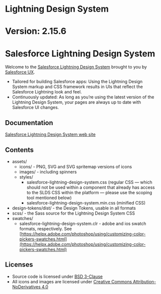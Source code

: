 # Lightning Design System 
# Version: 2.15.6 
# Salesforce Lightning Design System

Welcome to the [Salesforce Lightning Design System](https://www.lightningdesignsystem.com) brought to you by [Salesforce UX](https://twitter.com/salesforceux).

* Tailored for building Salesforce apps: Using the Lightning Design System markup and CSS framework results in UIs that reflect the Salesforce Lightning look and feel.
* Continuously updated: As long as you’re using the latest version of the Lightning Design System, your pages are always up to date with Salesforce UI changes.

## Documentation

[Salesforce Lightning Design System web site](https://www.lightningdesignsystem.com)

## Contents

* assets/
  - icons/ - PNG, SVG and SVG spritemap versions of icons
  - images/ - including spinners
  - styles/
    - salesforce-lightning-design-system.css (regular CSS — which should not be used within a component that already has access to the SLDS CSS within the platform — please use the scoping tool mentioned below)
    - salesforce-lightning-design-system.min.css (minified CSS)
* design-tokens/dist/ - the Design Tokens, usable in all formats
* scss/ - the Sass source for the Lightning Design System CSS
* swatches/
  - salesforce-lightning-design-system.clr - adobe and ios swatch formats, respectively. See [https://helpx.adobe.com/photoshop/using/customizing-color-pickers-swatches.html](https://helpx.adobe.com/photoshop/using/customizing-color-pickers-swatches.html)

## Licenses

* Source code is licensed under [BSD 3-Clause](https://git.io/sfdc-license)
* All icons and images are licensed under [Creative Commons Attribution-NoDerivatives 4.0](https://github.com/salesforce-ux/licenses/blob/master/LICENSE-icons-images.txt)
